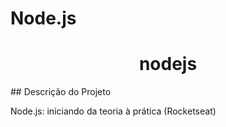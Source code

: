 # Node.js
<h1 align="center"> nodejs</h1>
## Descrição do Projeto
<p> Node.js: iniciando da teoria à prática (Rocketseat)</p>
